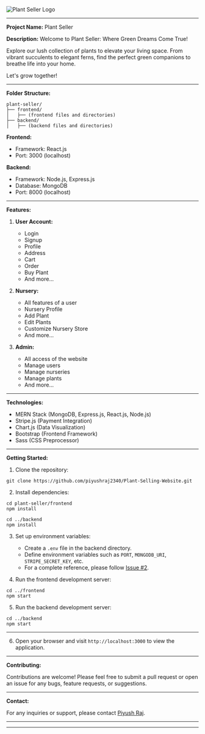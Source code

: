 ![Plant Seller Logo](https://res.cloudinary.com/dcd6y2awx/image/upload/v1709673317/PlantSeller/UI%20Images/plant_seller_bg_none.png)

---

**Project Name:** Plant Seller

**Description:** Welcome to Plant Seller: Where Green Dreams Come True!

Explore our lush collection of plants to elevate your living space. From vibrant succulents to elegant ferns, find the perfect green companions to breathe life into your home.

Let's grow together!

---

**Folder Structure:**

```
plant-seller/
├── frontend/
│   ├── (frontend files and directories)
├── backend/
│   ├── (backend files and directories)
```

**Frontend:**
- Framework: React.js
- Port: 3000 (localhost)

**Backend:**
- Framework: Node.js, Express.js
- Database: MongoDB
- Port: 8000 (localhost)

---

**Features:**

1. **User Account:**
   - Login
   - Signup
   - Profile
   - Address
   - Cart
   - Order
   - Buy Plant
   - And more...

2. **Nursery:**
   - All features of a user
   - Nursery Profile
   - Add Plant
   - Edit Plants
   - Customize Nursery Store
   - And more...

3. **Admin:**
   - All access of the website
   - Manage users
   - Manage nurseries
   - Manage plants
   - And more...

---

**Technologies:**

- MERN Stack (MongoDB, Express.js, React.js, Node.js)
- Stripe.js (Payment Integration)
- Chart.js (Data Visualization)
- Bootstrap (Frontend Framework)
- Sass (CSS Preprocessor)

---

**Getting Started:**

1. Clone the repository:



```
git clone https://github.com/piyushraj2340/Plant-Selling-Website.git
```

2. Install dependencies:

```
cd plant-seller/frontend
npm install

cd ../backend
npm install
```


3. Set up environment variables:

   - Create a `.env` file in the backend directory.
   - Define environment variables such as `PORT`, `MONGODB_URI`, `STRIPE_SECRET_KEY`, etc.
   - For a complete reference, please follow [Issue #2](https://github.com/piyushraj2340/Plant-Selling-Website/issues/2#issuecomment-2414624938).

4. Run the frontend development server:



```
cd ../frontend
npm start
```


5. Run the backend development server:

```
cd ../backend
npm start
```
---

6. Open your browser and visit `http://localhost:3000` to view the application.

---

**Contributing:**

Contributions are welcome! Please feel free to submit a pull request or open an issue for any bugs, feature requests, or suggestions.

---

**Contact:**

For any inquiries or support, please contact [Piyush Raj](piyushraj2340@gmail.com).

---

---
